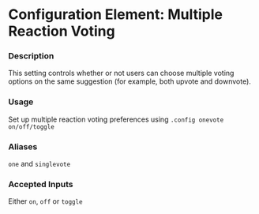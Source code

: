 # Configuration Element: Multiple Reaction Voting

### Description
This setting controls whether or not users can choose multiple voting options on the same suggestion (for example, both upvote and downvote).

### Usage
Set up multiple reaction voting preferences using `.config onevote on/off/toggle`

### Aliases
`one` and `singlevote`

### Accepted Inputs
Either `on`, `off` or `toggle`
